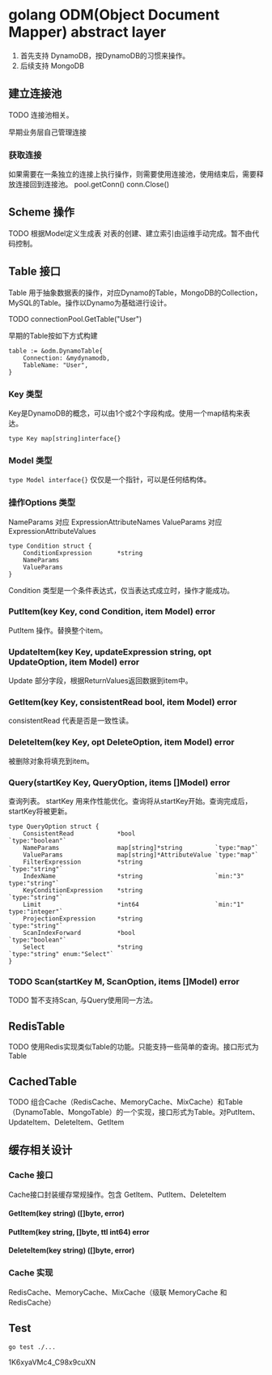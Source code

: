 # golang ODM(Object Document Mapper) abstract layer

1. 首先支持 DynamoDB，按DynamoDB的习惯来操作。
2. 后续支持 MongoDB

## 建立连接池

TODO 连接池相关。

早期业务层自己管理连接

### 获取连接
如果需要在一条独立的连接上执行操作，则需要使用连接池，使用结束后，需要释放连接回到连接池。
pool.getConn()
conn.Close()

## Scheme 操作
TODO 根据Model定义生成表
对表的创建、建立索引由运维手动完成。暂不由代码控制。

## Table 接口

Table 用于抽象数据表的操作，对应Dynamo的Table，MongoDB的Collection，MySQL的Table。操作以Dynamo为基础进行设计。

TODO connectionPool.GetTable("User")

早期的Table按如下方式构建

```
table := &odm.DynamoTable{
    Connection: &mydynamodb,
    TableName: "User",
}
```

### Key 类型

Key是DynamoDB的概念，可以由1个或2个字段构成。使用一个map结构来表达。

`type Key map[string]interface{}`

### Model 类型

`type Model interface{}` 仅仅是一个指针，可以是任何结构体。

### 操作Options 类型

NameParams 对应 ExpressionAttributeNames
ValueParams 对应 ExpressionAttributeValues
```
type Condition struct {
	ConditionExpression       *string
    NameParams
    ValueParams
}
```
Condition 类型是一个条件表达式，仅当表达式成立时，操作才能成功。

### PutItem(key Key, cond Condition, item Model) error
PutItem 操作。替换整个item。

### UpdateItem(key Key, updateExpression string, opt UpdateOption, item Model) error
Update 部分字段，根据ReturnValues返回数据到item中。

### GetItem(key Key, consistentRead bool, item Model) error
consistentRead 代表是否是一致性读。

### DeleteItem(key Key, opt DeleteOption, item Model) error
被删除对象将填充到item。

### Query(startKey Key, QueryOption, items []Model) error
查询列表。
startKey 用来作性能优化。查询将从startKey开始。查询完成后，startKey将被更新。

```
type QueryOption struct {
	ConsistentRead            *bool                      `type:"boolean"`
	NameParams                map[string]*string         `type:"map"`
	ValueParams               map[string]*AttributeValue `type:"map"`
	FilterExpression          *string                    `type:"string"`
	IndexName                 *string                    `min:"3" type:"string"`
	KeyConditionExpression    *string                    `type:"string"`
	Limit                     *int64                     `min:"1" type:"integer"`
	ProjectionExpression      *string                    `type:"string"`
	ScanIndexForward          *bool                      `type:"boolean"`
	Select                    *string                    `type:"string" enum:"Select"`
}
```
	
### TODO Scan(startKey M, ScanOption, items []Model) error
TODO 暂不支持Scan, 与Query使用同一方法。


## RedisTable
TODO 使用Redis实现类似Table的功能。只能支持一些简单的查询。接口形式为Table

## CachedTable
TODO 组合Cache（RedisCache、MemoryCache、MixCache）和Table（DynamoTable、MongoTable）的一个实现，接口形式为Table。对PutItem、UpdateItem、DeleteItem、GetItem

## 缓存相关设计

### Cache 接口

Cache接口封装缓存常规操作。包含 GetItem、PutItem、DeleteItem

#### GetItem(key string) ([]byte, error)
#### PutItem(key string, []byte, ttl int64) error
#### DeleteItem(key string) ([]byte, error)

### Cache 实现
RedisCache、MemoryCache、MixCache（级联 MemoryCache 和 RedisCache）


## Test

```
go test ./...
```

1K6xyaVMc4_C98x9cuXN